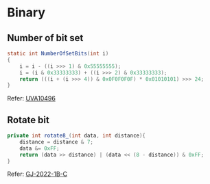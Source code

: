 # Binary

## Number of bit set

```java
static int NumberOfSetBits(int i)
{
    i = i - ((i >>> 1) & 0x55555555);
    i = (i & 0x33333333) + ((i >>> 2) & 0x33333333);
    return (((i + (i >>> 4)) & 0x0F0F0F0F) * 0x01010101) >>> 24;
}
```

Refer: [UVA10496](https://github.com/ymlai87416/algorithm_practice/blob/master/java/src/main/java/ProblemSolving/TSP/UVA10496.java)

## Rotate bit

```java
private int rotate8_(int data, int distance){
    distance = distance & 7;
    data &= 0xFF;
    return (data >> distance) | (data << (8 - distance)) & 0xFF;
}
```

Refer: [GJ-2022-1B-C](https://github.com/ymlai87416/algorithm_practice/blob/master/java/src/main/java/GoogleCodeJam/Y2022/Round1B/C/Solution.java)